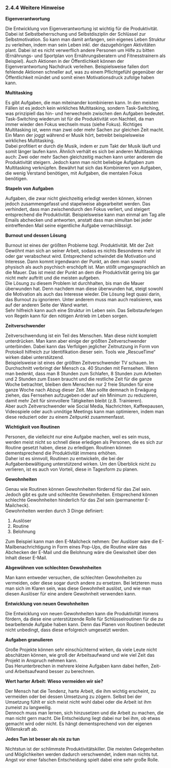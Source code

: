 ### 2.4.4 Weitere Hinweise

**Eigenverantwortung**

Die Entwicklung von Eigenverantwortung ist wichtig für die Produktivität. Dabei ist Selbstbeherrschung und Selbstdisziplin der Schlüssel zur Selbstmotivation. So kann man damit anfangen, sein eigenes Leben Struktur zu verleihen, indem man sein Leben inkl. der dazugehörigen Aktivitäten plant. Dabei ist es nicht verwerflich andere Personen um Hilfe zu bitten \(Ernährungs- und Sportplan von Ernährungsberatern und Fitnesstrainern als Beispiel\).  Auch Aktionen in der Öffentlichkeit können der Eigenverantwortung Nachdruck verleihen.  Beispielsweise fallen dort fehlende Aktionen schneller auf, was zu einem Pflichtgefühl gegenüber der Öffentlichkeit mündet und somit einen Motivationsdruck zufolge haben kann.

**Multitasking**

Es gibt Aufgaben, die man miteinander kombinieren kann. In den meisten Fällen ist es jedoch kein wirkliches Multitasking, sondern Task-Switching, was prinzipiell das hin- und herwechseln zwischen den Aufgaben bedeutet.  
Task-Switching wiederum ist für die Produktivität von Nachteil, da man immer wieder den Fokus wechseln muss \(siehe Fokus\). Richtiges Multitasking ist, wenn man zwei oder mehr Sachen zur gleichen Zeit macht. Ein Mann der joggt während er Musik hört, betreibt beispielsweise wirkliches Multitasking.   
Dabei profitiert er durch die Musik, indem er zum Takt der Musik läuft und somit länger laufen kann. Ähnlich verhält es sich bei anderen Multitaskings auch: Zwei oder mehr Sachen gleichzeitig machen kann unter anderem die Produktivität steigern. Jedoch kann man nicht beliebige Aufgaben zum Multitasking verknüpfen. Bewährt hat sich das Kombinieren von Aufgaben, die wenig Verstand benötigen, mit Aufgaben, die mentalen Fokus benötigen.

**Stapeln von Aufgaben**

Aufgaben, die zwar nicht gleichzeitig erledigt werden können, können jedoch zusammengefasst und stapelweise abgearbeitet werden. Das verhindert, dass man zwischendurch den Fokus verliert, und steigert entsprechend die Produktivität. Beispielsweise kann man einmal am Tag alle Emails abchecken und antworten, anstatt dass man simultan bei jeder eintreffenden Mail seine eigentliche Aufgabe vernachlässigt.

**Burnout und dessen Lösung**

Burnout ist eines der größten Probleme bzgl. Produktivität. Mit der Zeit Gewöhnt man sich an seiner Arbeit, sodass es nichts Besonderes mehr ist oder gar verabscheut wird. Entsprechend schwindet die Motivation und Interesse. Dann kommt irgendwann der Punkt, an dem man sowohl physisch als auch psychisch erschöpft ist. Man stößt umgangssprachlich an die Mauer. Das ist meist der Punkt an dem die Produktivität gering bis gar nicht mehr auftritt und die meisten aufgeben.   
Die Lösung zu diesem Problem ist durchhalten, bis man die Mauer überwunden hat. Denn nachdem man diese überwunden hat, steigt sowohl die Motivation als auch das Interesse wieder. Die Lösung liegt quasi darin, das Burnout zu ignorieren. Unter anderem muss man auch realisieren, was auf der anderen Seite der Wand wartet.  
Sehr hilfreich kann auch eine Struktur im Leben sein. Das Selbstauferlegen von Regeln kann für den nötigen Antrieb im Leben sorgen.

**Zeitverschwender**

Zeitverschwendung ist ein Teil des Menschen. Man diese nicht komplett unterdrücken. Man kann aber einige der größten Zeitverschwender unterbinden.  Dabei kann das Verfolgen jeglicher Zeitnutzung in Form von Protokoll hilfreich zur Identifikation dieser sein. Tools wie „RescueTime“ wirken dabei unterstützend.   
Beispielsweise ist eines der größten Zeitverschwender TV schauen. Im Durchschnitt verbringt der Mensch ca. 40 Stunden mit Fernsehen.  Wenn man bedenkt, dass man 8 Stunden zum Schlafen, 8 Stunden zum Arbeiten und 2 Stunden zum Essen braucht und die restliche Zeit für die ganze Woche betrachtet,  bleiben dem Menschen nur 2 freie Stunden für eine ganze Woche nach Abzug dieser Zeit. Man sollte demnach in Erwägung ziehen, das Fernsehen aufzugeben oder auf ein Minimum zu reduzieren, damit mehr Zeit für sinnvollere Tätigkeiten bleibt \(z.B. Trainieren\).   
Aber auch Zeitverschwender wie Social Media, Nachrichten, Kaffeepausen, Videospiele oder auch unnötige Meetings kann man optimieren, indem man diese reduziert oder zu einem Zeitpunkt zusammenfasst.

**Wichtigkeit von Routinen**

Personen, die vielleicht nur eine Aufgabe machen, weil es sein muss, werden meist nicht so schnell diese erledigen als Personen, die es sich zur Routine gesetzt haben, diese zu erledigen. Routinen können dementsprechend die Produktivität immens erhöhen.   
Daher ist es sinnvoll, Routinen zu entwickeln, die bei der Aufgabenbewältigung unterstützend wirken. Um den Überblick nicht zu verlieren, ist es auch von Vorteil, diese in Tagesform zu planen.

**Gewohnheiten**

Genau wie Routinen können Gewohnheiten fördernd für das Ziel sein. Jedoch gibt es gute und schlechte Gewohnheiten. Entsprechend können schlechte Gewohnheiten hinderlich für das Ziel sein \(permanenter E-Mailcheck\).   
Gewohnheiten werden durch 3 Dinge definiert:   
1. Auslöser  
2. Routine  
3. Belohnung

Zum Beispiel kann man den E-Mailcheck nehmen:  Der Auslöser wäre die E-Mailbenachrichtigung in Form eines Pop-Ups, die Routine wäre das Abchecken der E-Mail und die Belohnung wäre die Gewissheit über den Inhalt dieser E-Mail.

**Abgewöhnen von schlechten Gewohnheiten**

Man kann entweder versuchen, die schlechten Gewohnheiten zu vermeiden, oder diese sogar durch andere zu ersetzen. Bei letzteren muss man sich im Klaren sein, was diese Gewohnheit auslöst, und wie man diesen Auslöser für eine andere Gewohnheit verwenden kann.

**Entwicklung von neuen Gewohnheiten**

Die Entwicklung  von neuen Gewohnheiten kann die Produktivität immens fördern, da diese eine unterstützende Rolle für Schlüsselroutinen für die zu bearbeitende Aufgabe haben kann. Denn das Planen von Routinen bedeutet nicht unbedingt, dass diese erfolgreich umgesetzt werden.

**Aufgaben granulieren**

Große Projekte können sehr einschüchternd wirken, da viele Leute nicht abschätzen können, wie groß der Arbeitsaufwand und wie viel Zeit das Projekt in Anspruch nehmen kann.   
Das Herunterbrechen in mehrere kleine Aufgaben kann dabei helfen, Zeit- und Arbeitsaufwand besser zu berechnen.

**Wert harter Arbeit: Wieso vermeiden wir sie?**

Der Mensch hat die Tendenz, harte Arbeit, die ihm wichtig erscheint, zu vermeiden oder bei dessen Umsetzung zu zögern. Selbst bei der Umsetzung fühlt er sich meist nicht wohl dabei oder die Arbeit ist ihm zumeist zu langweilig.  
Dennoch muss man lernen, sich hinzusetzen  und die Arbeit zu machen, die man nicht gern macht. Die Entscheidung liegt dabei  nur bei ihm, ob etwas gemacht wird oder nicht. Es hängt dementsprechend von der eigenen Willenskraft ab.

**Jedes Tun ist besser als nix zu tun**

Nichtstun ist der schlimmste Produktivitätskiller. Die meisten Gelegenheiten und Möglichkeiten werden dadurch verschwendet, indem man nichts tut. Angst vor einer falschen Entscheidung spielt dabei eine sehr große Rolle.

